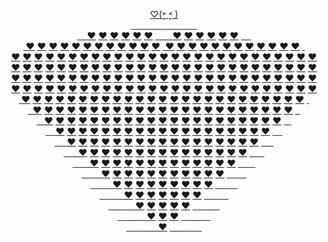 <p align="center">
  <a href="https://JustNevi.github.io/valentine">♡(˃͈ ˂͈ )</a>
  <br/>
  <a href="https://JustNevi.github.io/valentine">&#160;&#8203;</a>
  <a href="https://JustNevi.github.io/valentine">&#160;&#8203;</a>
  <a href="https://JustNevi.github.io/valentine">&#160;&#8203;</a>
  <a href="https://JustNevi.github.io/valentine">&#160;&#8203;</a>
  <a href="https://JustNevi.github.io/valentine">&#160;&#8203;</a>
  <a href="https://JustNevi.github.io/valentine">&#160;&#8203;</a>
  <a href="https://JustNevi.github.io/valentine">&#160;&#8203;</a>
  <a href="https://JustNevi.github.io/valentine">&#160;&#8203;</a>
  <a href="https://JustNevi.github.io/valentine">&#160;&#8203;</a>
  <a href="https://JustNevi.github.io/valentine">&#160;&#8203;</a>
  <a href="https://JustNevi.github.io/valentine">&#160;&#8203;</a>
  <a href="https://JustNevi.github.io/valentine">&#160;&#8203;</a>
  <a href="https://JustNevi.github.io/valentine">&#160;&#8203;</a>
  <a href="https://JustNevi.github.io/valentine">&#160;&#8203;</a>
  <a href="https://JustNevi.github.io/valentine">&#160;&#8203;</a>
  <a href="https://JustNevi.github.io/valentine">&#160;&#8203;</a>
  <a href="https://JustNevi.github.io/valentine">&#160;&#8203;</a>
  <a href="https://JustNevi.github.io/valentine">&#160;&#8203;</a>
  <a href="https://JustNevi.github.io/valentine">&#160;&#8203;</a>
  <a href="https://JustNevi.github.io/valentine">&#160;&#8203;</a>
  <a href="https://JustNevi.github.io/valentine">&#160;&#8203;</a>
  <a href="https://JustNevi.github.io/valentine">&#160;&#8203;</a>
  <a href="https://JustNevi.github.io/valentine">&#160;&#8203;</a>
  <a href="https://JustNevi.github.io/valentine">&#160;&#8203;</a>
  <a href="https://JustNevi.github.io/valentine">&#160;&#8203;</a>
  <a href="https://JustNevi.github.io/valentine">&#160;&#8203;</a>
  <a href="https://JustNevi.github.io/valentine">&#160;&#8203;</a>
  <br/>
  <a href="https://JustNevi.github.io/valentine">&#160;&#8203;</a>
  <a href="https://JustNevi.github.io/valentine">&#160;&#8203;</a>
  <a href="https://JustNevi.github.io/valentine">&#160;&#8203;</a>
  <a href="https://JustNevi.github.io/valentine">&#160;&#8203;</a>
  <a href="https://JustNevi.github.io/valentine">❤</a>
  <a href="https://JustNevi.github.io/valentine">❤</a>
  <a href="https://JustNevi.github.io/valentine">❤</a>
  <a href="https://JustNevi.github.io/valentine">❤</a>
  <a href="https://JustNevi.github.io/valentine">❤</a>
  <a href="https://JustNevi.github.io/valentine">❤</a>
  <a href="https://JustNevi.github.io/valentine">&#160;&#8203;</a>
  <a href="https://JustNevi.github.io/valentine">&#160;&#8203;</a>
  <a href="https://JustNevi.github.io/valentine">&#160;&#8203;</a>
  <a href="https://JustNevi.github.io/valentine">&#160;&#8203;</a>
  <a href="https://JustNevi.github.io/valentine">&#160;&#8203;</a>
  <a href="https://JustNevi.github.io/valentine">&#160;&#8203;</a>
  <a href="https://JustNevi.github.io/valentine">&#160;&#8203;</a>
  <a href="https://JustNevi.github.io/valentine">❤</a>
  <a href="https://JustNevi.github.io/valentine">❤</a>
  <a href="https://JustNevi.github.io/valentine">❤</a>
  <a href="https://JustNevi.github.io/valentine">❤</a>
  <a href="https://JustNevi.github.io/valentine">❤</a>
  <a href="https://JustNevi.github.io/valentine">❤</a>
  <a href="https://JustNevi.github.io/valentine">&#160;&#8203;</a>
  <a href="https://JustNevi.github.io/valentine">&#160;&#8203;</a>
  <a href="https://JustNevi.github.io/valentine">&#160;&#8203;</a>
  <a href="https://JustNevi.github.io/valentine">&#160;&#8203;</a>
  <br/>
  <a href="https://JustNevi.github.io/valentine">&#160;&#8203;</a>
  <a href="https://JustNevi.github.io/valentine">❤</a>
  <a href="https://JustNevi.github.io/valentine">❤</a>
  <a href="https://JustNevi.github.io/valentine">❤</a>
  <a href="https://JustNevi.github.io/valentine">❤</a>
  <a href="https://JustNevi.github.io/valentine">❤</a>
  <a href="https://JustNevi.github.io/valentine">❤</a>
  <a href="https://JustNevi.github.io/valentine">❤</a>
  <a href="https://JustNevi.github.io/valentine">❤</a>
  <a href="https://JustNevi.github.io/valentine">❤</a>
  <a href="https://JustNevi.github.io/valentine">❤</a>
  <a href="https://JustNevi.github.io/valentine">❤</a>
  <a href="https://JustNevi.github.io/valentine">❤</a>
  <a href="https://JustNevi.github.io/valentine">&#160;&#8203;</a>
  <a href="https://JustNevi.github.io/valentine">❤</a>
  <a href="https://JustNevi.github.io/valentine">❤</a>
  <a href="https://JustNevi.github.io/valentine">❤</a>
  <a href="https://JustNevi.github.io/valentine">❤</a>
  <a href="https://JustNevi.github.io/valentine">❤</a>
  <a href="https://JustNevi.github.io/valentine">❤</a>
  <a href="https://JustNevi.github.io/valentine">❤</a>
  <a href="https://JustNevi.github.io/valentine">❤</a>
  <a href="https://JustNevi.github.io/valentine">❤</a>
  <a href="https://JustNevi.github.io/valentine">❤</a>
  <a href="https://JustNevi.github.io/valentine">❤</a>
  <a href="https://JustNevi.github.io/valentine">❤</a>
  <a href="https://JustNevi.github.io/valentine">&#160;&#8203;</a>
  <br/>
  <a href="https://JustNevi.github.io/valentine">❤</a>
  <a href="https://JustNevi.github.io/valentine">❤</a>
  <a href="https://JustNevi.github.io/valentine">❤</a>
  <a href="https://JustNevi.github.io/valentine">❤</a>
  <a href="https://JustNevi.github.io/valentine">❤</a>
  <a href="https://JustNevi.github.io/valentine">❤</a>
  <a href="https://JustNevi.github.io/valentine">❤</a>
  <a href="https://JustNevi.github.io/valentine">❤</a>
  <a href="https://JustNevi.github.io/valentine">❤</a>
  <a href="https://JustNevi.github.io/valentine">❤</a>
  <a href="https://JustNevi.github.io/valentine">❤</a>
  <a href="https://JustNevi.github.io/valentine">❤</a>
  <a href="https://JustNevi.github.io/valentine">❤</a>
  <a href="https://JustNevi.github.io/valentine">❤</a>
  <a href="https://JustNevi.github.io/valentine">❤</a>
  <a href="https://JustNevi.github.io/valentine">❤</a>
  <a href="https://JustNevi.github.io/valentine">❤</a>
  <a href="https://JustNevi.github.io/valentine">❤</a>
  <a href="https://JustNevi.github.io/valentine">❤</a>
  <a href="https://JustNevi.github.io/valentine">❤</a>
  <a href="https://JustNevi.github.io/valentine">❤</a>
  <a href="https://JustNevi.github.io/valentine">❤</a>
  <a href="https://JustNevi.github.io/valentine">❤</a>
  <a href="https://JustNevi.github.io/valentine">❤</a>
  <a href="https://JustNevi.github.io/valentine">❤</a>
  <a href="https://JustNevi.github.io/valentine">❤</a>
  <a href="https://JustNevi.github.io/valentine">❤</a>
  <br/>
  <a href="https://JustNevi.github.io/valentine">❤</a>
  <a href="https://JustNevi.github.io/valentine">❤</a>
  <a href="https://JustNevi.github.io/valentine">❤</a>
  <a href="https://JustNevi.github.io/valentine">❤</a>
  <a href="https://JustNevi.github.io/valentine">❤</a>
  <a href="https://JustNevi.github.io/valentine">❤</a>
  <a href="https://JustNevi.github.io/valentine">❤</a>
  <a href="https://JustNevi.github.io/valentine">❤</a>
  <a href="https://JustNevi.github.io/valentine">❤</a>
  <a href="https://JustNevi.github.io/valentine">❤</a>
  <a href="https://JustNevi.github.io/valentine">❤</a>
  <a href="https://JustNevi.github.io/valentine">❤</a>
  <a href="https://JustNevi.github.io/valentine">❤</a>
  <a href="https://JustNevi.github.io/valentine">❤</a>
  <a href="https://JustNevi.github.io/valentine">❤</a>
  <a href="https://JustNevi.github.io/valentine">❤</a>
  <a href="https://JustNevi.github.io/valentine">❤</a>
  <a href="https://JustNevi.github.io/valentine">❤</a>
  <a href="https://JustNevi.github.io/valentine">❤</a>
  <a href="https://JustNevi.github.io/valentine">❤</a>
  <a href="https://JustNevi.github.io/valentine">❤</a>
  <a href="https://JustNevi.github.io/valentine">❤</a>
  <a href="https://JustNevi.github.io/valentine">❤</a>
  <a href="https://JustNevi.github.io/valentine">❤</a>
  <a href="https://JustNevi.github.io/valentine">❤</a>
  <a href="https://JustNevi.github.io/valentine">❤</a>
  <a href="https://JustNevi.github.io/valentine">❤</a>
  <br/>
  <a href="https://JustNevi.github.io/valentine">❤</a>
  <a href="https://JustNevi.github.io/valentine">❤</a>
  <a href="https://JustNevi.github.io/valentine">❤</a>
  <a href="https://JustNevi.github.io/valentine">❤</a>
  <a href="https://JustNevi.github.io/valentine">❤</a>
  <a href="https://JustNevi.github.io/valentine">❤</a>
  <a href="https://JustNevi.github.io/valentine">❤</a>
  <a href="https://JustNevi.github.io/valentine">❤</a>
  <a href="https://JustNevi.github.io/valentine">❤</a>
  <a href="https://JustNevi.github.io/valentine">❤</a>
  <a href="https://JustNevi.github.io/valentine">❤</a>
  <a href="https://JustNevi.github.io/valentine">❤</a>
  <a href="https://JustNevi.github.io/valentine">❤</a>
  <a href="https://JustNevi.github.io/valentine">❤</a>
  <a href="https://JustNevi.github.io/valentine">❤</a>
  <a href="https://JustNevi.github.io/valentine">❤</a>
  <a href="https://JustNevi.github.io/valentine">❤</a>
  <a href="https://JustNevi.github.io/valentine">❤</a>
  <a href="https://JustNevi.github.io/valentine">❤</a>
  <a href="https://JustNevi.github.io/valentine">❤</a>
  <a href="https://JustNevi.github.io/valentine">❤</a>
  <a href="https://JustNevi.github.io/valentine">❤</a>
  <a href="https://JustNevi.github.io/valentine">❤</a>
  <a href="https://JustNevi.github.io/valentine">❤</a>
  <a href="https://JustNevi.github.io/valentine">❤</a>
  <a href="https://JustNevi.github.io/valentine">❤</a>
  <a href="https://JustNevi.github.io/valentine">❤</a>
  <br/>
  <a href="https://JustNevi.github.io/valentine">❤</a>
  <a href="https://JustNevi.github.io/valentine">❤</a>
  <a href="https://JustNevi.github.io/valentine">❤</a>
  <a href="https://JustNevi.github.io/valentine">❤</a>
  <a href="https://JustNevi.github.io/valentine">❤</a>
  <a href="https://JustNevi.github.io/valentine">❤</a>
  <a href="https://JustNevi.github.io/valentine">❤</a>
  <a href="https://JustNevi.github.io/valentine">❤</a>
  <a href="https://JustNevi.github.io/valentine">❤</a>
  <a href="https://JustNevi.github.io/valentine">❤</a>
  <a href="https://JustNevi.github.io/valentine">❤</a>
  <a href="https://JustNevi.github.io/valentine">❤</a>
  <a href="https://JustNevi.github.io/valentine">❤</a>
  <a href="https://JustNevi.github.io/valentine">❤</a>
  <a href="https://JustNevi.github.io/valentine">❤</a>
  <a href="https://JustNevi.github.io/valentine">❤</a>
  <a href="https://JustNevi.github.io/valentine">❤</a>
  <a href="https://JustNevi.github.io/valentine">❤</a>
  <a href="https://JustNevi.github.io/valentine">❤</a>
  <a href="https://JustNevi.github.io/valentine">❤</a>
  <a href="https://JustNevi.github.io/valentine">❤</a>
  <a href="https://JustNevi.github.io/valentine">❤</a>
  <a href="https://JustNevi.github.io/valentine">❤</a>
  <a href="https://JustNevi.github.io/valentine">❤</a>
  <a href="https://JustNevi.github.io/valentine">❤</a>
  <a href="https://JustNevi.github.io/valentine">❤</a>
  <a href="https://JustNevi.github.io/valentine">❤</a>
  <br/>
  <a href="https://JustNevi.github.io/valentine">&#160;&#8203;</a>
  <a href="https://JustNevi.github.io/valentine">❤</a>
  <a href="https://JustNevi.github.io/valentine">❤</a>
  <a href="https://JustNevi.github.io/valentine">❤</a>
  <a href="https://JustNevi.github.io/valentine">❤</a>
  <a href="https://JustNevi.github.io/valentine">❤</a>
  <a href="https://JustNevi.github.io/valentine">❤</a>
  <a href="https://JustNevi.github.io/valentine">❤</a>
  <a href="https://JustNevi.github.io/valentine">❤</a>
  <a href="https://JustNevi.github.io/valentine">❤</a>
  <a href="https://JustNevi.github.io/valentine">❤</a>
  <a href="https://JustNevi.github.io/valentine">❤</a>
  <a href="https://JustNevi.github.io/valentine">❤</a>
  <a href="https://JustNevi.github.io/valentine">❤</a>
  <a href="https://JustNevi.github.io/valentine">❤</a>
  <a href="https://JustNevi.github.io/valentine">❤</a>
  <a href="https://JustNevi.github.io/valentine">❤</a>
  <a href="https://JustNevi.github.io/valentine">❤</a>
  <a href="https://JustNevi.github.io/valentine">❤</a>
  <a href="https://JustNevi.github.io/valentine">❤</a>
  <a href="https://JustNevi.github.io/valentine">❤</a>
  <a href="https://JustNevi.github.io/valentine">❤</a>
  <a href="https://JustNevi.github.io/valentine">❤</a>
  <a href="https://JustNevi.github.io/valentine">❤</a>
  <a href="https://JustNevi.github.io/valentine">❤</a>
  <a href="https://JustNevi.github.io/valentine">❤</a>
  <a href="https://JustNevi.github.io/valentine">&#160;&#8203;</a>
  <br/>
  <a href="https://JustNevi.github.io/valentine">&#160;&#8203;</a>
  <a href="https://JustNevi.github.io/valentine">&#160;&#8203;</a>
  <a href="https://JustNevi.github.io/valentine">❤</a>
  <a href="https://JustNevi.github.io/valentine">❤</a>
  <a href="https://JustNevi.github.io/valentine">❤</a>
  <a href="https://JustNevi.github.io/valentine">❤</a>
  <a href="https://JustNevi.github.io/valentine">❤</a>
  <a href="https://JustNevi.github.io/valentine">❤</a>
  <a href="https://JustNevi.github.io/valentine">❤</a>
  <a href="https://JustNevi.github.io/valentine">❤</a>
  <a href="https://JustNevi.github.io/valentine">❤</a>
  <a href="https://JustNevi.github.io/valentine">❤</a>
  <a href="https://JustNevi.github.io/valentine">❤</a>
  <a href="https://JustNevi.github.io/valentine">❤</a>
  <a href="https://JustNevi.github.io/valentine">❤</a>
  <a href="https://JustNevi.github.io/valentine">❤</a>
  <a href="https://JustNevi.github.io/valentine">❤</a>
  <a href="https://JustNevi.github.io/valentine">❤</a>
  <a href="https://JustNevi.github.io/valentine">❤</a>
  <a href="https://JustNevi.github.io/valentine">❤</a>
  <a href="https://JustNevi.github.io/valentine">❤</a>
  <a href="https://JustNevi.github.io/valentine">❤</a>
  <a href="https://JustNevi.github.io/valentine">❤</a>
  <a href="https://JustNevi.github.io/valentine">❤</a>
  <a href="https://JustNevi.github.io/valentine">❤</a>
  <a href="https://JustNevi.github.io/valentine">&#160;&#8203;</a>
  <a href="https://JustNevi.github.io/valentine">&#160;&#8203;</a>
  <br/>
  <a href="https://JustNevi.github.io/valentine">&#160;&#8203;</a>
  <a href="https://JustNevi.github.io/valentine">&#160;&#8203;</a>
  <a href="https://JustNevi.github.io/valentine">&#160;&#8203;</a>
  <a href="https://JustNevi.github.io/valentine">❤</a>
  <a href="https://JustNevi.github.io/valentine">❤</a>
  <a href="https://JustNevi.github.io/valentine">❤</a>
  <a href="https://JustNevi.github.io/valentine">❤</a>
  <a href="https://JustNevi.github.io/valentine">❤</a>
  <a href="https://JustNevi.github.io/valentine">❤</a>
  <a href="https://JustNevi.github.io/valentine">❤</a>
  <a href="https://JustNevi.github.io/valentine">❤</a>
  <a href="https://JustNevi.github.io/valentine">❤</a>
  <a href="https://JustNevi.github.io/valentine">❤</a>
  <a href="https://JustNevi.github.io/valentine">❤</a>
  <a href="https://JustNevi.github.io/valentine">❤</a>
  <a href="https://JustNevi.github.io/valentine">❤</a>
  <a href="https://JustNevi.github.io/valentine">❤</a>
  <a href="https://JustNevi.github.io/valentine">❤</a>
  <a href="https://JustNevi.github.io/valentine">❤</a>
  <a href="https://JustNevi.github.io/valentine">❤</a>
  <a href="https://JustNevi.github.io/valentine">❤</a>
  <a href="https://JustNevi.github.io/valentine">❤</a>
  <a href="https://JustNevi.github.io/valentine">❤</a>
  <a href="https://JustNevi.github.io/valentine">❤</a>
  <a href="https://JustNevi.github.io/valentine">&#160;&#8203;</a>
  <a href="https://JustNevi.github.io/valentine">&#160;&#8203;</a>
  <a href="https://JustNevi.github.io/valentine">&#160;&#8203;</a>
  <br/>
  <a href="https://JustNevi.github.io/valentine">&#160;&#8203;</a>
  <a href="https://JustNevi.github.io/valentine">&#160;&#8203;</a>
  <a href="https://JustNevi.github.io/valentine">&#160;&#8203;</a>
  <a href="https://JustNevi.github.io/valentine">&#160;&#8203;</a>
  <a href="https://JustNevi.github.io/valentine">❤</a>
  <a href="https://JustNevi.github.io/valentine">❤</a>
  <a href="https://JustNevi.github.io/valentine">❤</a>
  <a href="https://JustNevi.github.io/valentine">❤</a>
  <a href="https://JustNevi.github.io/valentine">❤</a>
  <a href="https://JustNevi.github.io/valentine">❤</a>
  <a href="https://JustNevi.github.io/valentine">❤</a>
  <a href="https://JustNevi.github.io/valentine">❤</a>
  <a href="https://JustNevi.github.io/valentine">❤</a>
  <a href="https://JustNevi.github.io/valentine">❤</a>
  <a href="https://JustNevi.github.io/valentine">❤</a>
  <a href="https://JustNevi.github.io/valentine">❤</a>
  <a href="https://JustNevi.github.io/valentine">❤</a>
  <a href="https://JustNevi.github.io/valentine">❤</a>
  <a href="https://JustNevi.github.io/valentine">❤</a>
  <a href="https://JustNevi.github.io/valentine">❤</a>
  <a href="https://JustNevi.github.io/valentine">❤</a>
  <a href="https://JustNevi.github.io/valentine">❤</a>
  <a href="https://JustNevi.github.io/valentine">❤</a>
  <a href="https://JustNevi.github.io/valentine">&#160;&#8203;</a>
  <a href="https://JustNevi.github.io/valentine">&#160;&#8203;</a>
  <a href="https://JustNevi.github.io/valentine">&#160;&#8203;</a>
  <a href="https://JustNevi.github.io/valentine">&#160;&#8203;</a>
  <br/>
  <a href="https://JustNevi.github.io/valentine">&#160;&#8203;</a>
  <a href="https://JustNevi.github.io/valentine">&#160;&#8203;</a>
  <a href="https://JustNevi.github.io/valentine">&#160;&#8203;</a>
  <a href="https://JustNevi.github.io/valentine">&#160;&#8203;</a>
  <a href="https://JustNevi.github.io/valentine">&#160;&#8203;</a>
  <a href="https://JustNevi.github.io/valentine">❤</a>
  <a href="https://JustNevi.github.io/valentine">❤</a>
  <a href="https://JustNevi.github.io/valentine">❤</a>
  <a href="https://JustNevi.github.io/valentine">❤</a>
  <a href="https://JustNevi.github.io/valentine">❤</a>
  <a href="https://JustNevi.github.io/valentine">❤</a>
  <a href="https://JustNevi.github.io/valentine">❤</a>
  <a href="https://JustNevi.github.io/valentine">❤</a>
  <a href="https://JustNevi.github.io/valentine">❤</a>
  <a href="https://JustNevi.github.io/valentine">❤</a>
  <a href="https://JustNevi.github.io/valentine">❤</a>
  <a href="https://JustNevi.github.io/valentine">❤</a>
  <a href="https://JustNevi.github.io/valentine">❤</a>
  <a href="https://JustNevi.github.io/valentine">❤</a>
  <a href="https://JustNevi.github.io/valentine">❤</a>
  <a href="https://JustNevi.github.io/valentine">❤</a>
  <a href="https://JustNevi.github.io/valentine">❤</a>
  <a href="https://JustNevi.github.io/valentine">&#160;&#8203;</a>
  <a href="https://JustNevi.github.io/valentine">&#160;&#8203;</a>
  <a href="https://JustNevi.github.io/valentine">&#160;&#8203;</a>
  <a href="https://JustNevi.github.io/valentine">&#160;&#8203;</a>
  <a href="https://JustNevi.github.io/valentine">&#160;&#8203;</a>
  <br/>
 <a href="https://JustNevi.github.io/valentine">&#160;&#8203;</a>
  <a href="https://JustNevi.github.io/valentine">&#160;&#8203;</a>
  <a href="https://JustNevi.github.io/valentine">&#160;&#8203;</a>
  <a href="https://JustNevi.github.io/valentine">&#160;&#8203;</a>
  <a href="https://JustNevi.github.io/valentine">&#160;&#8203;</a>
  <a href="https://JustNevi.github.io/valentine">&#160;&#8203;</a>
  <a href="https://JustNevi.github.io/valentine">❤</a>
  <a href="https://JustNevi.github.io/valentine">❤</a>
  <a href="https://JustNevi.github.io/valentine">❤</a>
  <a href="https://JustNevi.github.io/valentine">❤</a>
  <a href="https://JustNevi.github.io/valentine">❤</a>
  <a href="https://JustNevi.github.io/valentine">❤</a>
  <a href="https://JustNevi.github.io/valentine">❤</a>
  <a href="https://JustNevi.github.io/valentine">❤</a>
  <a href="https://JustNevi.github.io/valentine">❤</a>
  <a href="https://JustNevi.github.io/valentine">❤</a>
  <a href="https://JustNevi.github.io/valentine">❤</a>
  <a href="https://JustNevi.github.io/valentine">❤</a>
  <a href="https://JustNevi.github.io/valentine">❤</a>
  <a href="https://JustNevi.github.io/valentine">❤</a>
  <a href="https://JustNevi.github.io/valentine">❤</a>
  <a href="https://JustNevi.github.io/valentine">&#160;&#8203;</a>
  <a href="https://JustNevi.github.io/valentine">&#160;&#8203;</a>
  <a href="https://JustNevi.github.io/valentine">&#160;&#8203;</a>
  <a href="https://JustNevi.github.io/valentine">&#160;&#8203;</a>
  <a href="https://JustNevi.github.io/valentine">&#160;&#8203;</a>
  <a href="https://JustNevi.github.io/valentine">&#160;&#8203;</a>
  <br/>
   <a href="https://JustNevi.github.io/valentine">&#160;&#8203;</a>
  <a href="https://JustNevi.github.io/valentine">&#160;&#8203;</a>
  <a href="https://JustNevi.github.io/valentine">&#160;&#8203;</a>
  <a href="https://JustNevi.github.io/valentine">&#160;&#8203;</a>
  <a href="https://JustNevi.github.io/valentine">&#160;&#8203;</a>
  <a href="https://JustNevi.github.io/valentine">&#160;&#8203;</a>
  <a href="https://JustNevi.github.io/valentine">&#160;&#8203;</a>
  <a href="https://JustNevi.github.io/valentine">❤</a>
  <a href="https://JustNevi.github.io/valentine">❤</a>
  <a href="https://JustNevi.github.io/valentine">❤</a>
  <a href="https://JustNevi.github.io/valentine">❤</a>
  <a href="https://JustNevi.github.io/valentine">❤</a>
  <a href="https://JustNevi.github.io/valentine">❤</a>
  <a href="https://JustNevi.github.io/valentine">❤</a>
  <a href="https://JustNevi.github.io/valentine">❤</a>
  <a href="https://JustNevi.github.io/valentine">❤</a>
  <a href="https://JustNevi.github.io/valentine">❤</a>
  <a href="https://JustNevi.github.io/valentine">❤</a>
  <a href="https://JustNevi.github.io/valentine">❤</a>
  <a href="https://JustNevi.github.io/valentine">❤</a>
  <a href="https://JustNevi.github.io/valentine">&#160;&#8203;</a>
  <a href="https://JustNevi.github.io/valentine">&#160;&#8203;</a>
  <a href="https://JustNevi.github.io/valentine">&#160;&#8203;</a>
  <a href="https://JustNevi.github.io/valentine">&#160;&#8203;</a>
  <a href="https://JustNevi.github.io/valentine">&#160;&#8203;</a>
  <a href="https://JustNevi.github.io/valentine">&#160;&#8203;</a>
  <a href="https://JustNevi.github.io/valentine">&#160;&#8203;</a>
  <br/>
  <a href="https://JustNevi.github.io/valentine">&#160;&#8203;</a>
  <a href="https://JustNevi.github.io/valentine">&#160;&#8203;</a>
  <a href="https://JustNevi.github.io/valentine">&#160;&#8203;</a>
  <a href="https://JustNevi.github.io/valentine">&#160;&#8203;</a>
  <a href="https://JustNevi.github.io/valentine">&#160;&#8203;</a>
  <a href="https://JustNevi.github.io/valentine">&#160;&#8203;</a>
  <a href="https://JustNevi.github.io/valentine">&#160;&#8203;</a>
  <a href="https://JustNevi.github.io/valentine">&#160;&#8203;</a>
  <a href="https://JustNevi.github.io/valentine">❤</a>
  <a href="https://JustNevi.github.io/valentine">❤</a>
  <a href="https://JustNevi.github.io/valentine">❤</a>
  <a href="https://JustNevi.github.io/valentine">❤</a>
  <a href="https://JustNevi.github.io/valentine">❤</a>
  <a href="https://JustNevi.github.io/valentine">❤</a>
  <a href="https://JustNevi.github.io/valentine">❤</a>
  <a href="https://JustNevi.github.io/valentine">❤</a>
  <a href="https://JustNevi.github.io/valentine">❤</a>
  <a href="https://JustNevi.github.io/valentine">❤</a>
  <a href="https://JustNevi.github.io/valentine">❤</a>
  <a href="https://JustNevi.github.io/valentine">&#160;&#8203;</a>
  <a href="https://JustNevi.github.io/valentine">&#160;&#8203;</a>
  <a href="https://JustNevi.github.io/valentine">&#160;&#8203;</a>
  <a href="https://JustNevi.github.io/valentine">&#160;&#8203;</a>
  <a href="https://JustNevi.github.io/valentine">&#160;&#8203;</a>
  <a href="https://JustNevi.github.io/valentine">&#160;&#8203;</a>
  <a href="https://JustNevi.github.io/valentine">&#160;&#8203;</a>
  <a href="https://JustNevi.github.io/valentine">&#160;&#8203;</a>
  <br/>
  <a href="https://JustNevi.github.io/valentine">&#160;&#8203;</a>
  <a href="https://JustNevi.github.io/valentine">&#160;&#8203;</a>
  <a href="https://JustNevi.github.io/valentine">&#160;&#8203;</a>
  <a href="https://JustNevi.github.io/valentine">&#160;&#8203;</a>
  <a href="https://JustNevi.github.io/valentine">&#160;&#8203;</a>
  <a href="https://JustNevi.github.io/valentine">&#160;&#8203;</a>
  <a href="https://JustNevi.github.io/valentine">&#160;&#8203;</a>
  <a href="https://JustNevi.github.io/valentine">&#160;&#8203;</a>
  <a href="https://JustNevi.github.io/valentine">&#160;&#8203;</a>
  <a href="https://JustNevi.github.io/valentine">❤</a>
  <a href="https://JustNevi.github.io/valentine">❤</a>
  <a href="https://JustNevi.github.io/valentine">❤</a>
  <a href="https://JustNevi.github.io/valentine">❤</a>
  <a href="https://JustNevi.github.io/valentine">❤</a>
  <a href="https://JustNevi.github.io/valentine">❤</a>
  <a href="https://JustNevi.github.io/valentine">❤</a>
  <a href="https://JustNevi.github.io/valentine">❤</a>
  <a href="https://JustNevi.github.io/valentine">❤</a>
  <a href="https://JustNevi.github.io/valentine">&#160;&#8203;</a>
  <a href="https://JustNevi.github.io/valentine">&#160;&#8203;</a>
  <a href="https://JustNevi.github.io/valentine">&#160;&#8203;</a>
  <a href="https://JustNevi.github.io/valentine">&#160;&#8203;</a>
  <a href="https://JustNevi.github.io/valentine">&#160;&#8203;</a>
  <a href="https://JustNevi.github.io/valentine">&#160;&#8203;</a>
  <a href="https://JustNevi.github.io/valentine">&#160;&#8203;</a>
  <a href="https://JustNevi.github.io/valentine">&#160;&#8203;</a>
  <a href="https://JustNevi.github.io/valentine">&#160;&#8203;</a>
  <br/>
  <a href="https://JustNevi.github.io/valentine">&#160;&#8203;</a>
  <a href="https://JustNevi.github.io/valentine">&#160;&#8203;</a>
  <a href="https://JustNevi.github.io/valentine">&#160;&#8203;</a>
  <a href="https://JustNevi.github.io/valentine">&#160;&#8203;</a>
  <a href="https://JustNevi.github.io/valentine">&#160;&#8203;</a>
  <a href="https://JustNevi.github.io/valentine">&#160;&#8203;</a>
  <a href="https://JustNevi.github.io/valentine">&#160;&#8203;</a>
  <a href="https://JustNevi.github.io/valentine">&#160;&#8203;</a>
  <a href="https://JustNevi.github.io/valentine">&#160;&#8203;</a>
  <a href="https://JustNevi.github.io/valentine">&#160;&#8203;</a>
  <a href="https://JustNevi.github.io/valentine">❤</a>
  <a href="https://JustNevi.github.io/valentine">❤</a>
  <a href="https://JustNevi.github.io/valentine">❤</a>
  <a href="https://JustNevi.github.io/valentine">❤</a>
  <a href="https://JustNevi.github.io/valentine">❤</a>
  <a href="https://JustNevi.github.io/valentine">❤</a>
  <a href="https://JustNevi.github.io/valentine">❤</a>
  <a href="https://JustNevi.github.io/valentine">&#160;&#8203;</a>
  <a href="https://JustNevi.github.io/valentine">&#160;&#8203;</a>
  <a href="https://JustNevi.github.io/valentine">&#160;&#8203;</a>
  <a href="https://JustNevi.github.io/valentine">&#160;&#8203;</a>
  <a href="https://JustNevi.github.io/valentine">&#160;&#8203;</a>
  <a href="https://JustNevi.github.io/valentine">&#160;&#8203;</a>
  <a href="https://JustNevi.github.io/valentine">&#160;&#8203;</a>
  <a href="https://JustNevi.github.io/valentine">&#160;&#8203;</a>
  <a href="https://JustNevi.github.io/valentine">&#160;&#8203;</a>
  <a href="https://JustNevi.github.io/valentine">&#160;&#8203;</a>
  <br/>
  <a href="https://JustNevi.github.io/valentine">&#160;&#8203;</a>
  <a href="https://JustNevi.github.io/valentine">&#160;&#8203;</a>
  <a href="https://JustNevi.github.io/valentine">&#160;&#8203;</a>
  <a href="https://JustNevi.github.io/valentine">&#160;&#8203;</a>
  <a href="https://JustNevi.github.io/valentine">&#160;&#8203;</a>
  <a href="https://JustNevi.github.io/valentine">&#160;&#8203;</a>
  <a href="https://JustNevi.github.io/valentine">&#160;&#8203;</a>
  <a href="https://JustNevi.github.io/valentine">&#160;&#8203;</a>
  <a href="https://JustNevi.github.io/valentine">&#160;&#8203;</a>
  <a href="https://JustNevi.github.io/valentine">&#160;&#8203;</a>
  <a href="https://JustNevi.github.io/valentine">&#160;&#8203;</a>
  <a href="https://JustNevi.github.io/valentine">❤</a>
  <a href="https://JustNevi.github.io/valentine">❤</a>
  <a href="https://JustNevi.github.io/valentine">❤</a>
  <a href="https://JustNevi.github.io/valentine">❤</a>
  <a href="https://JustNevi.github.io/valentine">❤</a>
  <a href="https://JustNevi.github.io/valentine">&#160;&#8203;</a>
  <a href="https://JustNevi.github.io/valentine">&#160;&#8203;</a>
  <a href="https://JustNevi.github.io/valentine">&#160;&#8203;</a>
  <a href="https://JustNevi.github.io/valentine">&#160;&#8203;</a>
  <a href="https://JustNevi.github.io/valentine">&#160;&#8203;</a>
  <a href="https://JustNevi.github.io/valentine">&#160;&#8203;</a>
  <a href="https://JustNevi.github.io/valentine">&#160;&#8203;</a>
  <a href="https://JustNevi.github.io/valentine">&#160;&#8203;</a>
  <a href="https://JustNevi.github.io/valentine">&#160;&#8203;</a>
  <a href="https://JustNevi.github.io/valentine">&#160;&#8203;</a>
  <a href="https://JustNevi.github.io/valentine">&#160;&#8203;</a>
  <br/>
  <a href="https://JustNevi.github.io/valentine">&#160;&#8203;</a>
  <a href="https://JustNevi.github.io/valentine">&#160;&#8203;</a>
  <a href="https://JustNevi.github.io/valentine">&#160;&#8203;</a>
  <a href="https://JustNevi.github.io/valentine">&#160;&#8203;</a>
  <a href="https://JustNevi.github.io/valentine">&#160;&#8203;</a>
  <a href="https://JustNevi.github.io/valentine">&#160;&#8203;</a>
  <a href="https://JustNevi.github.io/valentine">&#160;&#8203;</a>
  <a href="https://JustNevi.github.io/valentine">&#160;&#8203;</a>
  <a href="https://JustNevi.github.io/valentine">&#160;&#8203;</a>
  <a href="https://JustNevi.github.io/valentine">&#160;&#8203;</a>
  <a href="https://JustNevi.github.io/valentine">&#160;&#8203;</a>
  <a href="https://JustNevi.github.io/valentine">&#160;&#8203;</a>
  <a href="https://JustNevi.github.io/valentine">❤</a>
  <a href="https://JustNevi.github.io/valentine">❤</a>
  <a href="https://JustNevi.github.io/valentine">❤</a>
  <a href="https://JustNevi.github.io/valentine">&#160;&#8203;</a>
  <a href="https://JustNevi.github.io/valentine">&#160;&#8203;</a>
  <a href="https://JustNevi.github.io/valentine">&#160;&#8203;</a>
  <a href="https://JustNevi.github.io/valentine">&#160;&#8203;</a>
  <a href="https://JustNevi.github.io/valentine">&#160;&#8203;</a>
  <a href="https://JustNevi.github.io/valentine">&#160;&#8203;</a>
  <a href="https://JustNevi.github.io/valentine">&#160;&#8203;</a>
  <a href="https://JustNevi.github.io/valentine">&#160;&#8203;</a>
  <a href="https://JustNevi.github.io/valentine">&#160;&#8203;</a>
  <a href="https://JustNevi.github.io/valentine">&#160;&#8203;</a>
  <a href="https://JustNevi.github.io/valentine">&#160;&#8203;</a>
  <a href="https://JustNevi.github.io/valentine">&#160;&#8203;</a>
  <br/>
  <a href="https://JustNevi.github.io/valentine">&#160;&#8203;</a>
  <a href="https://JustNevi.github.io/valentine">&#160;&#8203;</a>
  <a href="https://JustNevi.github.io/valentine">&#160;&#8203;</a>
  <a href="https://JustNevi.github.io/valentine">&#160;&#8203;</a>
  <a href="https://JustNevi.github.io/valentine">&#160;&#8203;</a>
  <a href="https://JustNevi.github.io/valentine">&#160;&#8203;</a>
  <a href="https://JustNevi.github.io/valentine">&#160;&#8203;</a>
  <a href="https://JustNevi.github.io/valentine">&#160;&#8203;</a>
  <a href="https://JustNevi.github.io/valentine">&#160;&#8203;</a>
  <a href="https://JustNevi.github.io/valentine">&#160;&#8203;</a>
  <a href="https://JustNevi.github.io/valentine">&#160;&#8203;</a>
  <a href="https://JustNevi.github.io/valentine">&#160;&#8203;</a>
  <a href="https://JustNevi.github.io/valentine">&#160;&#8203;</a>
  <a href="https://JustNevi.github.io/valentine">❤</a>
  <a href="https://JustNevi.github.io/valentine">&#160;&#8203;</a>
  <a href="https://JustNevi.github.io/valentine">&#160;&#8203;</a>
  <a href="https://JustNevi.github.io/valentine">&#160;&#8203;</a>
  <a href="https://JustNevi.github.io/valentine">&#160;&#8203;</a>
  <a href="https://JustNevi.github.io/valentine">&#160;&#8203;</a>
  <a href="https://JustNevi.github.io/valentine">&#160;&#8203;</a>
  <a href="https://JustNevi.github.io/valentine">&#160;&#8203;</a>
  <a href="https://JustNevi.github.io/valentine">&#160;&#8203;</a>
  <a href="https://JustNevi.github.io/valentine">&#160;&#8203;</a>
  <a href="https://JustNevi.github.io/valentine">&#160;&#8203;</a>
  <a href="https://JustNevi.github.io/valentine">&#160;&#8203;</a>
  <a href="https://JustNevi.github.io/valentine">&#160;&#8203;</a>
  <a href="https://JustNevi.github.io/valentine">&#160;&#8203;</a>
</p>
